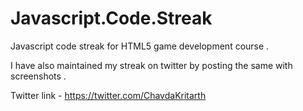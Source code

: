 # Javascript.Code.Streak
Javascript code streak for HTML5 game development course . 


I have also maintained my streak on twitter by posting the same with screenshots .


Twitter link - https://twitter.com/ChavdaKritarth
